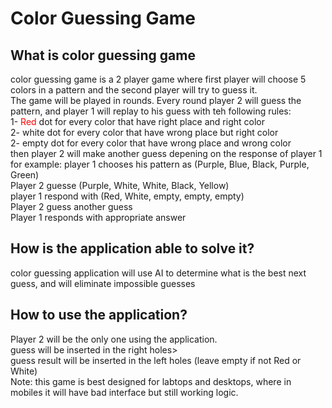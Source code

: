 # Color Guessing Game
## What is color guessing game
color guessing game is a 2 player game where first player will choose 5 colors in a pattern and the second player will try to guess it.
<br>
The game will be played in rounds. Every round player 2 will guess the pattern, and player 1 will replay to his guess with teh following rules:
<br>
1- <span style='color:red'>Red</span> dot for every color that have right place and right color
<br>
2- <span>white</span> dot for every color that have wrong place but right color
<br>
2- empty dot for every color that have wrong place and wrong color
<br>
then player 2 will make another guess depening on the response of player 1
<br>
for example:
player 1 chooses his pattern as (Purple, Blue, Black, Purple, Green)<br>
Player 2 guesse (Purple, White, White, Black, Yellow)<br>
player 1 respond with (Red, White, empty, empty, empty)<br>
Player 2 guess another guess <br>
Player 1 responds with appropriate answer <br>


## How is the application able to solve it?
color guessing application will use AI to determine what is the best next guess, and will eliminate impossible guesses


## How to use the application?
Player 2 will be the only one using the application.<br>
guess will be inserted in the right holes><br>
guess result will be inserted in the left holes (leave empty if not Red or White)<br>
Note: this game is best designed for labtops and desktops, where in mobiles it will have bad interface but still working logic.
